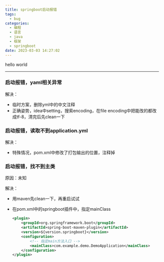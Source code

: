 ```yaml
---
title: springboot启动报错
tags:
  - bug
categories:
  - 编程
  - 语言
  - java
  - 框架
  - springboot
date: 2023-03-03 14:27:02
---
```


hello world

---

### 启动报错，yaml相关异常

解决：

- 临时方案，删除yml中的中文注释
- 正确姿势，idea中setting，搜索encoding，在file encoding中把能改的都改成tf-8，清完后先clean一下

### 启动报错，读取不到application.yml

解决：

- 特殊情况，pom.xml中修改了打包输出的位置，注释掉

### 启动报错，找不到主类

原因：未知

解决：

- 用maven先clean一下，再重启试试

- 在pom.xml中的springboot插件中，指定mainClass

  ```xml
  <plugin>
      <groupId>org.springframework.boot</groupId>
      <artifactId>spring-boot-maven-plugin</artifactId>
      <version>${version.springboot}</version> 
      <configuration>
          <!-- 指定main方法入口 -->
          <mainClass>com.example.demo.DemoApplication</mainClass>
      </configuration>
  </plugin>
  ```
